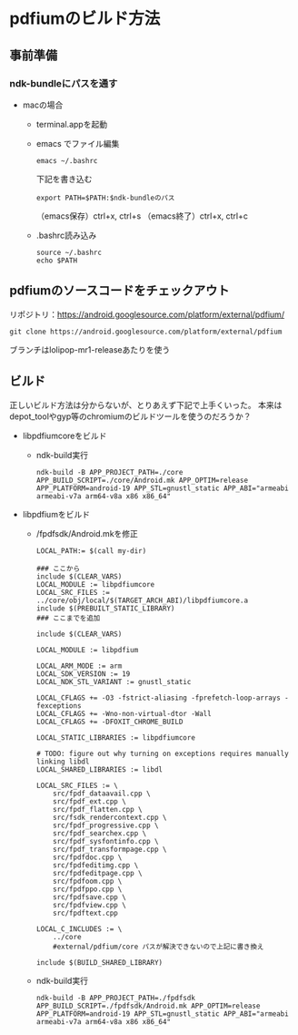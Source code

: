 # pdfiumのビルド方法

## 事前準備

### ndk-bundleにパスを通す

* macの場合

  * terminal.appを起動

  * emacs でファイル編集
    ```
    emacs ~/.bashrc
    ```
    下記を書き込む
    ```
    export PATH=$PATH:$ndk-bundleのパス
    ```
    （emacs保存）ctrl+x, ctrl+s
    （emacs終了）ctrl+x, ctrl+c

  * .bashrc読み込み
    ```
    source ~/.bashrc
    echo $PATH
    ```

## pdfiumのソースコードをチェックアウト
リポジトリ：https://android.googlesource.com/platform/external/pdfium/
```
git clone https://android.googlesource.com/platform/external/pdfium
```
ブランチはlolipop-mr1-releaseあたりを使う

## ビルド
正しいビルド方法は分からないが、とりあえず下記で上手くいった。
本来はdepot_toolやgyp等のchromiumのビルドツールを使うのだろうか？

* libpdfiumcoreをビルド

  * ndk-build実行
    ```
    ndk-build -B APP_PROJECT_PATH=./core APP_BUILD_SCRIPT=./core/Android.mk APP_OPTIM=release APP_PLATFORM=android-19 APP_STL=gnustl_static APP_ABI="armeabi armeabi-v7a arm64-v8a x86 x86_64"
    ```

* libpdfiumをビルド

  * /fpdfsdk/Android.mkを修正
    ```
    LOCAL_PATH:= $(call my-dir)

    ### ここから
    include $(CLEAR_VARS)
    LOCAL_MODULE := libpdfiumcore
    LOCAL_SRC_FILES := ../core/obj/local/$(TARGET_ARCH_ABI)/libpdfiumcore.a
    include $(PREBUILT_STATIC_LIBRARY)
    ### ここまでを追加

    include $(CLEAR_VARS)

    LOCAL_MODULE := libpdfium

    LOCAL_ARM_MODE := arm
    LOCAL_SDK_VERSION := 19
    LOCAL_NDK_STL_VARIANT := gnustl_static

    LOCAL_CFLAGS += -O3 -fstrict-aliasing -fprefetch-loop-arrays -fexceptions
    LOCAL_CFLAGS += -Wno-non-virtual-dtor -Wall
    LOCAL_CFLAGS += -DFOXIT_CHROME_BUILD

    LOCAL_STATIC_LIBRARIES := libpdfiumcore

    # TODO: figure out why turning on exceptions requires manually linking libdl
    LOCAL_SHARED_LIBRARIES := libdl

    LOCAL_SRC_FILES := \
        src/fpdf_dataavail.cpp \
        src/fpdf_ext.cpp \
        src/fpdf_flatten.cpp \
        src/fsdk_rendercontext.cpp \
        src/fpdf_progressive.cpp \
        src/fpdf_searchex.cpp \
        src/fpdf_sysfontinfo.cpp \
        src/fpdf_transformpage.cpp \
        src/fpdfdoc.cpp \
        src/fpdfeditimg.cpp \
        src/fpdfeditpage.cpp \
        src/fpdfoom.cpp \
        src/fpdfppo.cpp \
        src/fpdfsave.cpp \
        src/fpdfview.cpp \
        src/fpdftext.cpp

    LOCAL_C_INCLUDES := \
        ../core
        #external/pdfium/core パスが解決できないので上記に書き換え

    include $(BUILD_SHARED_LIBRARY)

    ```

  * ndk-build実行
    ```
    ndk-build -B APP_PROJECT_PATH=./fpdfsdk APP_BUILD_SCRIPT=./fpdfsdk/Android.mk APP_OPTIM=release APP_PLATFORM=android-19 APP_STL=gnustl_static APP_ABI="armeabi armeabi-v7a arm64-v8a x86 x86_64"
    ```

